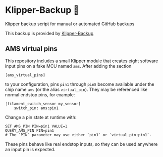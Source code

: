 # Klipper-Backup 💾
Klipper backup script for manual or automated GitHub backups

This backup is provided by [Klipper-Backup](https://github.com/Staubgeborener/klipper-backup).

## AMS virtual pins

This repository includes a small Klipper module that creates eight
software input pins on a fake MCU named `ams`.  After adding the section

```
[ams_virtual_pins]
```

to your configuration, pins `pin1` through `pin8` become available under
the chip name `ams` (or the alias `virtual_pin`).  They may be referenced
like normal endstop pins,
for example:

```
[filament_switch_sensor my_sensor]
    switch_pin: ams:pin1
```

Change a pin state at runtime with:

```
SET_AMS_PIN PIN=pin1 VALUE=1
QUERY_AMS_PIN PIN=pin1
# The `PIN` parameter may use either `pin1` or `virtual_pin:pin1`.
```

These pins behave like real endstop inputs, so they can be used anywhere
an input pin is expected.
